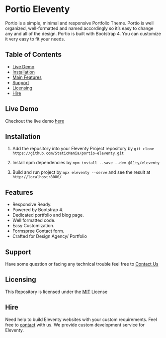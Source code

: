 # Portio Eleventy

Portio is a simple, minimal and responsive Portfolio  Theme. Portio is well organized, well-formatted and named accordingly so it’s easy to change any and all of the design. Portio is built with Bootstrap 4. You can customize it very easy to fit your needs.

## Table of Contents
- [Live Demo](#)
- [Installation](#)
- [Main Features](#)
- [Support](#)
- [Licensing](#)
- [Hire](#)

## Live Demo
Checkout the live demo [here](https://portio-eleventy.staticmania.com/)

## Installation
1. Add the repository into your Eleventy Project repository by `git clone https://github.com/StaticMania/portio-eleventy.git`

2. Install npm dependencies by `npm install --save --dev @11ty/eleventy`

3. Build and run project by `npx eleventy --serve` and see the result at `http://localhost:8080/`

## Features
- Responsive Ready.
- Powered by Bootstrap 4.
- Dedicated portfolio and blog page.
- Well formatted code.
- Easy Customization.
- Formspree Contact form.
- Crafted for Design Agency/ Portfolio

## Support
Have some question or facing any technical trouble feel free to [Contact Us](https://staticmania.com/contact/)

## Licensing
This Repository is licensed under the [MIT](#) License

## Hire
Need help to build Eleventy websites with your custom requirements. Feel free to [contact](https://staticmania.com/contact/) with us. We provide custom development service for Eleventy.
